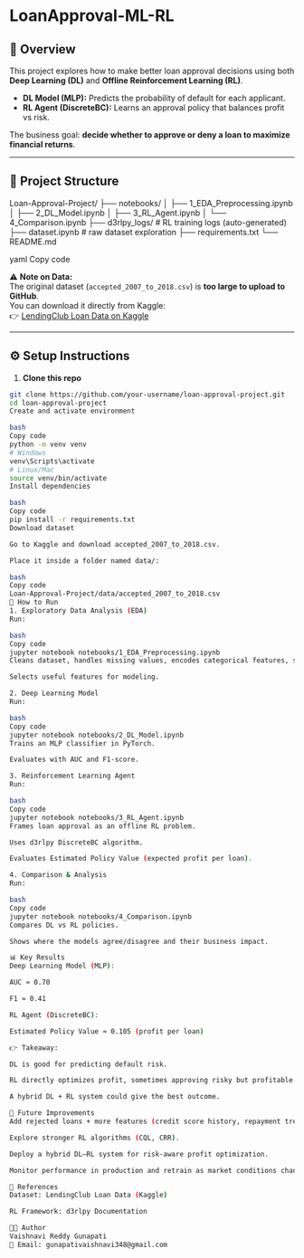 ﻿# LoanApproval-ML-RL


## 📌 Overview
This project explores how to make better loan approval decisions using both **Deep Learning (DL)** and **Offline Reinforcement Learning (RL)**.  

- **DL Model (MLP):** Predicts the probability of default for each applicant.  
- **RL Agent (DiscreteBC):** Learns an approval policy that balances profit vs risk.  

The business goal: **decide whether to approve or deny a loan to maximize financial returns**.

---

## 📂 Project Structure

Loan-Approval-Project/
├── notebooks/
│ ├── 1_EDA_Preprocessing.ipynb
│ ├── 2_DL_Model.ipynb
│ ├── 3_RL_Agent.ipynb
│ └── 4_Comparison.ipynb
├── d3rlpy_logs/ # RL training logs (auto-generated)
├── dataset.ipynb # raw dataset exploration
├── requirements.txt
└── README.md

yaml
Copy code

⚠️ **Note on Data:**  
The original dataset (`accepted_2007_to_2018.csv`) is **too large to upload to GitHub**.  
You can download it directly from Kaggle:  
👉 [LendingClub Loan Data on Kaggle](https://www.kaggle.com/datasets/wordsforthewise/lending-club)

---

## ⚙️ Setup Instructions

1. **Clone this repo**
```bash
git clone https://github.com/your-username/loan-approval-project.git
cd loan-approval-project
Create and activate environment

bash
Copy code
python -m venv venv
# Windows
venv\Scripts\activate
# Linux/Mac
source venv/bin/activate
Install dependencies

bash
Copy code
pip install -r requirements.txt
Download dataset

Go to Kaggle and download accepted_2007_to_2018.csv.

Place it inside a folder named data/:

bash
Copy code
Loan-Approval-Project/data/accepted_2007_to_2018.csv
🚀 How to Run
1. Exploratory Data Analysis (EDA)
Run:

bash
Copy code
jupyter notebook notebooks/1_EDA_Preprocessing.ipynb
Cleans dataset, handles missing values, encodes categorical features, scales data.

Selects useful features for modeling.

2. Deep Learning Model
Run:

bash
Copy code
jupyter notebook notebooks/2_DL_Model.ipynb
Trains an MLP classifier in PyTorch.

Evaluates with AUC and F1-score.

3. Reinforcement Learning Agent
Run:

bash
Copy code
jupyter notebook notebooks/3_RL_Agent.ipynb
Frames loan approval as an offline RL problem.

Uses d3rlpy DiscreteBC algorithm.

Evaluates Estimated Policy Value (expected profit per loan).

4. Comparison & Analysis
Run:

bash
Copy code
jupyter notebook notebooks/4_Comparison.ipynb
Compares DL vs RL policies.

Shows where the models agree/disagree and their business impact.

📊 Key Results
Deep Learning Model (MLP):

AUC ≈ 0.70

F1 ≈ 0.41

RL Agent (DiscreteBC):

Estimated Policy Value ≈ 0.105 (profit per loan)

👉 Takeaway:

DL is good for predicting default risk.

RL directly optimizes profit, sometimes approving risky but profitable loans.

A hybrid DL + RL system could give the best outcome.

🔮 Future Improvements
Add rejected loans + more features (credit score history, repayment trends).

Explore stronger RL algorithms (CQL, CRR).

Deploy a hybrid DL–RL system for risk-aware profit optimization.

Monitor performance in production and retrain as market conditions change.

📖 References
Dataset: LendingClub Loan Data (Kaggle)

RL Framework: d3rlpy Documentation

👩‍💻 Author
Vaishnavi Reddy Gunapati
📧 Email: gunapativaishnavi348@gmail.com







